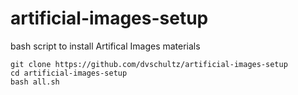 # artificial-images-setup
bash script to install Artifical Images materials

```
git clone https://github.com/dvschultz/artificial-images-setup
cd artificial-images-setup
bash all.sh
```
